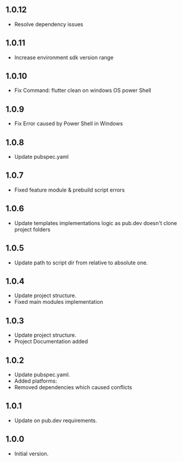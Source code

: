 ## 1.0.12
- Resolve dependency issues

## 1.0.11
- Increase environment sdk version range

## 1.0.10
- Fix Command: flutter clean on windows OS power Shell

## 1.0.9
- Fix Error caused by Power Shell in Windows

## 1.0.8
- Update pubspec.yaml

## 1.0.7

- Fixed feature module & prebuild script errors

## 1.0.6

- Update templates implementations logic as pub.dev doesn't clone project folders

## 1.0.5

- Update path to script dir from relative to absolute one.

## 1.0.4

- Update project structure.
- Fixed main modules implementation

## 1.0.3

- Update project structure.
- Project Documentation added

## 1.0.2

- Update pubspec.yaml.
- Added platforms:
- Removed dependencies which caused conflicts

## 1.0.1

- Update on pub.dev requirements.

## 1.0.0

- Initial version.